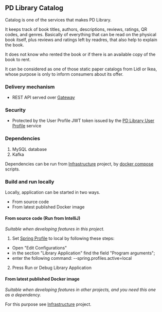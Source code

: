 ## PD Library Catalog

Catalog is one of the services that makes PD Library.

It keeps track of book titles, authors, descriptions, reviews, ratings, QR codes, and genres. 
Basically of everything that can be read on the physical book itself, plus reviews and ratings left by readres, that also help to explain the book.   

It does not know who rented the book or if there is an available copy of the book to rent.

It can be considered as one of those static paper catalogs from Lidl or Ikea, whose purpose is only to
inform consumers about its offer.

### Delivery mechanism

* REST API served over [Gateway](https://github.com/ProductDock/rbc-library-gateway)

### Security

* Protected by the User Profile JWT token issued by the [PD Library User Profile](https://github.com/ProductDock/rbc-library-user-profiles) service

### Dependencies

1. MySQL database
2. Kafka

Dependencies can be run from [Infrastructure](https://github.com/ProductDock/rbc-library-infrastructure) project,
by [docker compose](https://docs.docker.com/compose/) scripts.

### Build and run locally

Locally, application can be started in two ways.

* From source code
* From latest published Docker image
 
#### From source code (Run from IntelliJ)

_Suitable when developing features in this project._ 

1. Set [Spring Profile](https://docs.spring.io/spring-boot/docs/1.1.4.RELEASE/reference/html/boot-features-profiles.html) to local by following these steps:
- Open "Edit Configurations"
- in the section "Library Application" find the field "Program arguments";
- enter the following command: --spring.profiles.active=local
2. Press Run or Debug Library Application

#### From latest published Docker image

_Suitable when developing features in other projects, and you need this one as a dependency._

For this purpose see [Infrastructure](https://github.com/ProductDock/rbc-library-infrastructure) project.  